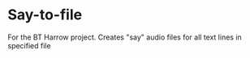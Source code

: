 Say-to-file
===========

For the BT Harrow project. Creates "say" audio files for all text lines in specified file
